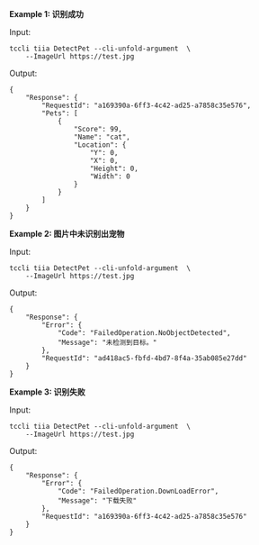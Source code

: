 **Example 1: 识别成功**



Input: 

```
tccli tiia DetectPet --cli-unfold-argument  \
    --ImageUrl https://test.jpg
```

Output: 
```
{
    "Response": {
        "RequestId": "a169390a-6ff3-4c42-ad25-a7858c35e576",
        "Pets": [
            {
                "Score": 99,
                "Name": "cat",
                "Location": {
                    "Y": 0,
                    "X": 0,
                    "Height": 0,
                    "Width": 0
                }
            }
        ]
    }
}
```

**Example 2: 图片中未识别出宠物**



Input: 

```
tccli tiia DetectPet --cli-unfold-argument  \
    --ImageUrl https://test.jpg
```

Output: 
```
{
    "Response": {
        "Error": {
            "Code": "FailedOperation.NoObjectDetected",
            "Message": "未检测到目标。"
        },
        "RequestId": "ad418ac5-fbfd-4bd7-8f4a-35ab085e27dd"
    }
}
```

**Example 3: 识别失败**



Input: 

```
tccli tiia DetectPet --cli-unfold-argument  \
    --ImageUrl https://test.jpg
```

Output: 
```
{
    "Response": {
        "Error": {
            "Code": "FailedOperation.DownLoadError",
            "Message": "下载失败"
        },
        "RequestId": "a169390a-6ff3-4c42-ad25-a7858c35e576"
    }
}
```


